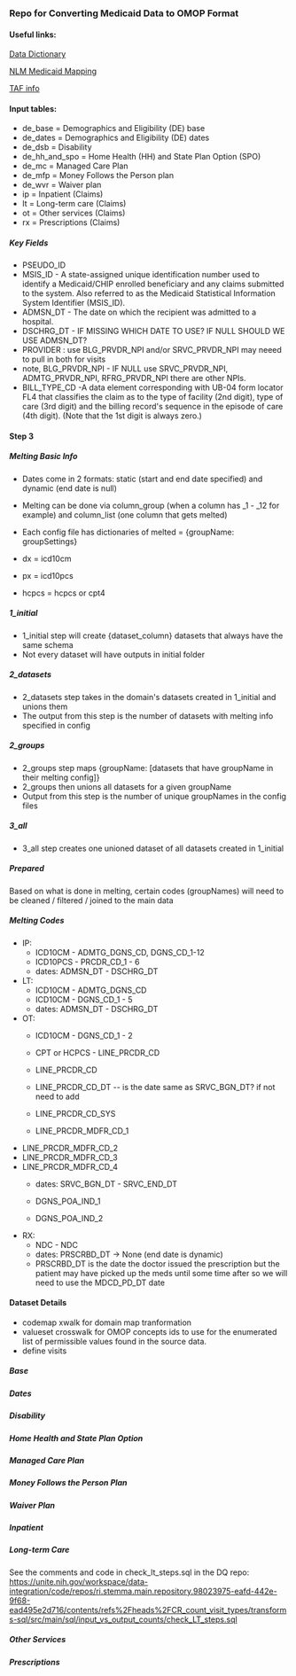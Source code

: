 ### Repo for Converting Medicaid Data to OMOP Format
#### Useful links:
[Data Dictionary](https://unite.nih.gov/workspace/fusion/spreadsheet/ri.fusion.main.document.f7c5c097-96f2-40cb-91a5-8e49b99b9e46/spreadsheet/TAF%20Data%20Dictionary)

[NLM Medicaid Mapping](https://github.com/lhncbc/CRI/tree/master/EtlOmopMedicaid)

[TAF info](https://www.medicaid.gov/medicaid/data-systems/macbis/medicaid-chip-research-files/transformed-medicaid-statistical-information-system-t-msis-analytic-files-taf/index.html)


#### Input tables:
* de_base = Demographics and Eligibility (DE) base
* de_dates = Demographics and Eligibility (DE) dates
* de_dsb = Disability
* de_hh_and_spo = Home Health (HH) and State Plan Option (SPO)
* de_mc = Managed Care Plan
* de_mfp = Money Follows the Person plan 
* de_wvr = Waiver plan
* ip = Inpatient (Claims)
* lt = Long-term care (Claims)
* ot = Other services (Claims)
* rx = Prescriptions (Claims)

##### Key Fields
* PSEUDO_ID
* MSIS_ID - A state-assigned unique identification number used to identify a Medicaid/CHIP enrolled beneficiary and any claims submitted to the system. Also referred to as the Medicaid Statistical Information System Identifier (MSIS_ID).
* ADMSN_DT - The date on which the recipient was admitted to a hospital.
* DSCHRG_DT - IF MISSING WHICH DATE TO USE? IF NULL SHOULD WE USE ADMSN_DT?
* PROVIDER : use BLG_PRVDR_NPI and/or  SRVC_PRVDR_NPI may neeed to pull in both for visits
* note, BLG_PRVDR_NPI - IF NULL use SRVC_PRVDR_NPI,  ADMTG_PRVDR_NPI, RFRG_PRVDR_NPI there are other NPIs.
* BILL_TYPE_CD -A data element corresponding with UB-04 form locator FL4 that classifies the claim as to the type of facility (2nd digit), type of care (3rd digit) and the billing record's sequence in the episode of care (4th digit). (Note that the 1st digit is always zero.)


#### Step 3
##### Melting Basic Info
* Dates come in 2 formats: static (start and end date specified) and dynamic (end date is null)
* Melting can be done via column_group (when a column has _1 - _12 for example) and column_list (one column that gets melted)
* Each config file has dictionaries of melted = {groupName: groupSettings}

* dx = icd10cm
* px = icd10pcs
* hcpcs = hcpcs or cpt4

##### 1_initial
* 1_initial step will create {dataset_column} datasets that always have the same schema 
* Not every dataset will have outputs in initial folder 

##### 2_datasets
* 2_datasets step takes in the domain's datasets created in 1_initial and unions them 
* The output from this step is the number of datasets with melting info specified in config

##### 2_groups
* 2_groups step maps {groupName: [datasets that have groupName in their melting config]}
* 2_groups then unions all datasets for a given groupName 
* Output from this step is the number of unique groupNames in the config files

##### 3_all
* 3_all step creates one unioned dataset of all datasets created in 1_initial

##### Prepared
Based on what is done in melting, certain codes (groupNames) will need to be cleaned / filtered / joined to the main data

##### Melting Codes
* IP:
    * ICD10CM - ADMTG_DGNS_CD, DGNS_CD_1-12
    * ICD10PCS - PRCDR_CD_1 - 6
    * dates: ADMSN_DT - DSCHRG_DT
* LT:
    * ICD10CM - ADMTG_DGNS_CD
    * ICD10CM - DGNS_CD_1 - 5
    * dates: ADMSN_DT - DSCHRG_DT
* OT:
    * ICD10CM - DGNS_CD_1 - 2
    * CPT or HCPCS - LINE_PRCDR_CD

    * LINE_PRCDR_CD
    * LINE_PRCDR_CD_DT -- is the date same as SRVC_BGN_DT? if not need to add
    * LINE_PRCDR_CD_SYS
    * LINE_PRCDR_MDFR_CD_1
* LINE_PRCDR_MDFR_CD_2
* LINE_PRCDR_MDFR_CD_3
* LINE_PRCDR_MDFR_CD_4
    * dates: SRVC_BGN_DT - SRVC_END_DT

    * DGNS_POA_IND_1
    * DGNS_POA_IND_2
* RX: 
    * NDC - NDC    
    * dates: PRSCRBD_DT -> None (end date is dynamic)
    * PRSCRBD_DT is the date the doctor issued the prescription but the patient may have picked up the meds until some time after so we will need to use the MDCD_PD_DT date

#### Dataset Details
* codemap xwalk for domain map tranformation
* valueset crosswalk for OMOP concepts ids to use for the enumerated list of permissible values found in the source data. 
* define visits 

##### Base

##### Dates 

##### Disability 

##### Home Health and State Plan Option 

##### Managed Care Plan 

##### Money Follows the Person Plan

##### Waiver Plan 

##### Inpatient 

##### Long-term Care 
See the comments and code in check_lt_steps.sql in the DQ repo: https://unite.nih.gov/workspace/data-integration/code/repos/ri.stemma.main.repository.98023975-eafd-442e-9f68-ead495e2d716/contents/refs%2Fheads%2FCR_count_visit_types/transforms-sql/src/main/sql/input_vs_output_counts/check_LT_steps.sql 


##### Other Services

##### Prescriptions 
